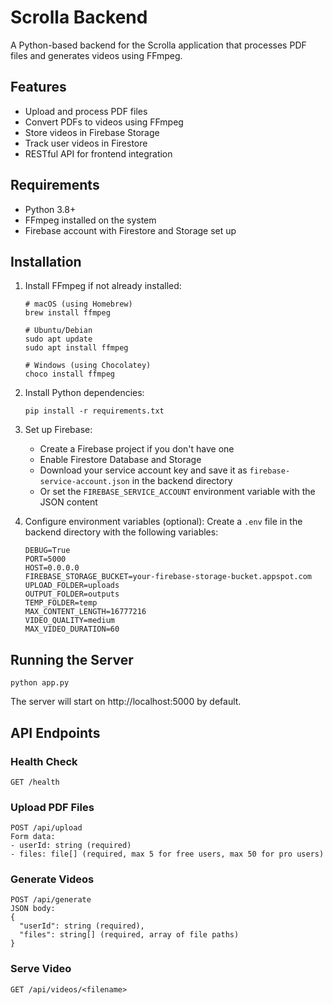 # Scrolla Backend

A Python-based backend for the Scrolla application that processes PDF files and generates videos using FFmpeg.

## Features

-  Upload and process PDF files
-  Convert PDFs to videos using FFmpeg
-  Store videos in Firebase Storage
-  Track user videos in Firestore
-  RESTful API for frontend integration

## Requirements

-  Python 3.8+
-  FFmpeg installed on the system
-  Firebase account with Firestore and Storage set up

## Installation

1. Install FFmpeg if not already installed:

   ```
   # macOS (using Homebrew)
   brew install ffmpeg

   # Ubuntu/Debian
   sudo apt update
   sudo apt install ffmpeg

   # Windows (using Chocolatey)
   choco install ffmpeg
   ```

2. Install Python dependencies:

   ```
   pip install -r requirements.txt
   ```

3. Set up Firebase:

   -  Create a Firebase project if you don't have one
   -  Enable Firestore Database and Storage
   -  Download your service account key and save it as `firebase-service-account.json` in the backend directory
   -  Or set the `FIREBASE_SERVICE_ACCOUNT` environment variable with the JSON content

4. Configure environment variables (optional):
   Create a `.env` file in the backend directory with the following variables:
   ```
   DEBUG=True
   PORT=5000
   HOST=0.0.0.0
   FIREBASE_STORAGE_BUCKET=your-firebase-storage-bucket.appspot.com
   UPLOAD_FOLDER=uploads
   OUTPUT_FOLDER=outputs
   TEMP_FOLDER=temp
   MAX_CONTENT_LENGTH=16777216
   VIDEO_QUALITY=medium
   MAX_VIDEO_DURATION=60
   ```

## Running the Server

```
python app.py
```

The server will start on http://localhost:5000 by default.

## API Endpoints

### Health Check

```
GET /health
```

### Upload PDF Files

```
POST /api/upload
Form data:
- userId: string (required)
- files: file[] (required, max 5 for free users, max 50 for pro users)
```

### Generate Videos

```
POST /api/generate
JSON body:
{
  "userId": string (required),
  "files": string[] (required, array of file paths)
}
```

### Serve Video

```
GET /api/videos/<filename>
```
